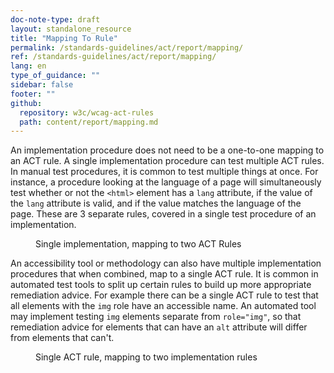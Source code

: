 ```yaml
---
doc-note-type: draft
layout: standalone_resource
title: "Mapping To Rule"
permalink: /standards-guidelines/act/report/mapping/
ref: /standards-guidelines/act/report/mapping/
lang: en
type_of_guidance: ""
sidebar: false
footer: ""
github:
  repository: w3c/wcag-act-rules
  path: content/report/mapping.md
---
```


An implementation procedure does not need to be a one-to-one mapping to an ACT rule. A single implementation procedure can test multiple ACT rules. In manual test procedures, it is common to test multiple things at once. For instance, a procedure looking at the language of a page will simultaneously test whether or not the `<html>` element has a `lang` attribute, if the value of the `lang` attribute is valid, and if the value matches the language of the page. These are 3 separate rules, covered in a single test procedure of an implementation.

<figure role="figure" aria-label="Single implementation, mapping to two ACT Rules">
  <figcaption>Single implementation, mapping to two ACT Rules</figcaption>
  <img src="{{ '/content-assets/wcag-act-rules/impl-large-scope.svg' | relative_url }}" alt="">
</figure>

An accessibility tool or methodology can also have multiple implementation procedures that when combined, map to a single ACT rule. It is common in automated test tools to split up certain rules to build up more appropriate remediation advice. For example there can be a single ACT rule to test that all elements with the `img` role have an accessible name. An automated tool may implement testing `img` elements separate from `role="img"`, so that remediation advice for elements that can have an `alt` attribute will differ from elements that can't.

<figure role="figure" aria-label="Single ACT rule, mapping to two implementation rules">
  <figcaption>Single ACT rule, mapping to two implementation rules</figcaption>
  <img src="{{ '/content-assets/wcag-act-rules/impl-small-scope.svg' | relative_url }}" alt="">
</figure>

